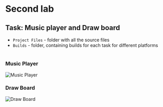 # Second lab
## Task: Music player and Draw board
* `Project Files` - folder with all the source files
* `Builds` - folder, containing builds for each task for different platforms
#

### Music Player
![Music Player](https://user-images.githubusercontent.com/58213582/201534922-5e238956-4241-4122-bdc2-446eaa58e31f.png)

### Draw Board
![Draw Board](https://user-images.githubusercontent.com/58213582/200067340-75305dac-4028-4322-93f5-d2efb9fbc0c0.png)
